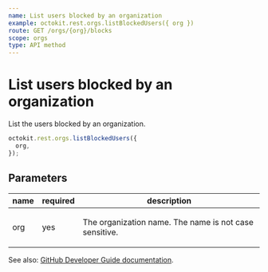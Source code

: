 ```yaml
---
name: List users blocked by an organization
example: octokit.rest.orgs.listBlockedUsers({ org })
route: GET /orgs/{org}/blocks
scope: orgs
type: API method
---
```


# List users blocked by an organization

List the users blocked by an organization.

```js
octokit.rest.orgs.listBlockedUsers({
  org,
});
```

## Parameters

<table>
  <thead>
    <tr>
      <th>name</th>
      <th>required</th>
      <th>description</th>
    </tr>
  </thead>
  <tbody>
    <tr><td>org</td><td>yes</td><td>

The organization name. The name is not case sensitive.

</td></tr>
  </tbody>
</table>

See also: [GitHub Developer Guide documentation](https://docs.github.com/enterprise-cloud@latest//rest/reference/orgs#list-users-blocked-by-an-organization).
